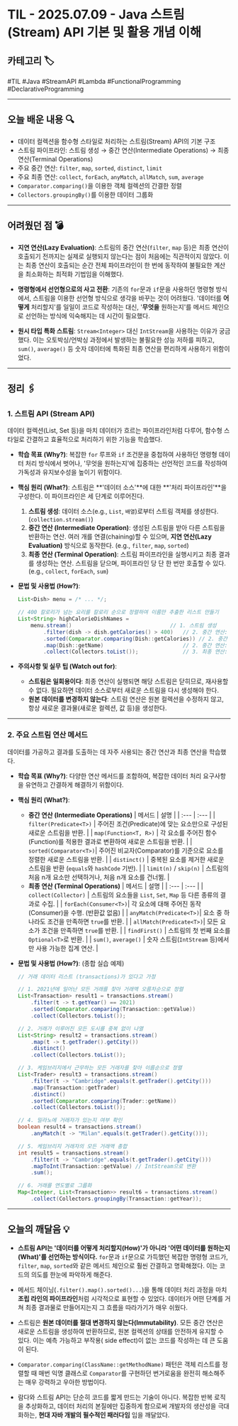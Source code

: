 # TIL - 2025.07.09 - Java 스트림(Stream) API 기본 및 활용 개념 이해

## 카테고리 🏷️

#TIL #Java #StreamAPI #Lambda #FunctionalProgramming #DeclarativeProgramming

---

## 오늘 배운 내용 🔍

- 데이터 컬렉션을 함수형 스타일로 처리하는 스트림(Stream) API의 기본 구조
- 스트림 파이프라인: 스트림 생성 → 중간 연산(Intermediate Operations) → 최종 연산(Terminal Operations)
- 주요 중간 연산: `filter`, `map`, `sorted`, `distinct`, `limit`
- 주요 최종 연산: `collect`, `forEach`, `anyMatch`, `allMatch`, `sum`, `average`
- `Comparator.comparing()`을 이용한 객체 컬렉션의 간결한 정렬
- `Collectors.groupingBy()`를 이용한 데이터 그룹화

---

## 어려웠던 점 💣

* **지연 연산(Lazy Evaluation)**: 스트림의 중간 연산(`filter`, `map` 등)은 최종 연산이 호출되기 전까지는 실제로 실행되지 않는다는 점이 처음에는 직관적이지 않았다. 이는 최종 연산이
  호출되는 순간 전체 파이프라인이 한 번에 동작하여 불필요한 계산을 최소화하는 최적화 기법임을 이해했다.

* **명령형에서 선언형으로의 사고 전환**: 기존의 `for`문과 `if`문을 사용하던 명령형 방식에서, 스트림을 이용한 선언형 방식으로 생각을 바꾸는 것이 어려웠다. '데이터를 **어떻게** 처리할지'를 일일이
  코드로 작성하는 대신, '**무엇을** 원하는지'를 메서드 체인으로 선언하는 방식에 익숙해지는 데 시간이 필요했다.

* **원시 타입 특화 스트림**: `Stream<Integer>` 대신 `IntStream`을 사용하는 이유가 궁금했다. 이는 오토박싱/언박싱 과정에서 발생하는 불필요한 성능 저하를 피하고, `sum()`,
  `average()` 등 숫자 데이터에 특화된 최종 연산을 편리하게 사용하기 위함이었다.

---

## 정리 🖇️

### 1. 스트림 API (Stream API)

데이터 컬렉션(List, Set 등)을 마치 데이터가 흐르는 파이프라인처럼 다루어, 함수형 스타일로 간결하고 효율적으로 처리하기 위한 기능을 학습했다.

* **학습 목표 (Why?)**:
  복잡한 `for` 루프와 `if` 조건문을 중첩하여 사용하던 명령형 데이터 처리 방식에서 벗어나, '무엇을 원하는지'에 집중하는 선언적인 코드를 작성하여 가독성과 유지보수성을 높이기 위함이다.

* **핵심 원리 (What?)**:
  스트림은 **'데이터 소스'**에 대한 **'처리 파이프라인'**을 구성한다. 이 파이프라인은 세 단계로 이루어진다.
    1. **스트림 생성**: 데이터 소스(e.g., `List`, `배열`)로부터 스트림 객체를 생성한다. (`collection.stream()`)
    2. **중간 연산 (Intermediate Operation)**: 생성된 스트림을 받아 다른 스트림을 반환하는 연산. 여러 개를 연결(chaining)할 수 있으며, **지연 연산(Lazy
       Evaluation)** 방식으로 동작한다. (e.g., `filter`, `map`, `sorted`)
    3. **최종 연산 (Terminal Operation)**: 스트림 파이프라인을 실행시키고 최종 결과를 생성하는 연산. 스트림을 닫으며, 파이프라인 당 단 한 번만 호출할 수 있다. (e.g.,
       `collect`, `forEach`, `sum`)

* **문법 및 사용법 (How?)**:
  ```java
  List<Dish> menu = /* ... */;

  // 400 칼로리가 넘는 요리를 칼로리 순으로 정렬하여 이름만 추출한 리스트 만들기
  List<String> highCalorieDishNames =
      menu.stream()                               // 1. 스트림 생성
          .filter(dish -> dish.getCalories() > 400)   // 2. 중간 연산: 필터링
          .sorted(Comparator.comparing(Dish::getCalories)) // 2. 중간 연산: 정렬
          .map(Dish::getName)                         // 2. 중간 연산: 이름으로 매핑
          .collect(Collectors.toList());              // 3. 최종 연산: 결과 수집
  ```

* **주의사항 및 실무 팁 (Watch out for)**:
    * **스트림은 일회용이다**: 최종 연산이 실행되면 해당 스트림은 닫히므로, 재사용할 수 없다. 필요하면 데이터 소스로부터 새로운 스트림을 다시 생성해야 한다.
    * **원본 데이터를 변경하지 않는다**: 스트림 연산은 원본 컬렉션을 수정하지 않고, 항상 새로운 결과물(새로운 컬렉션, 값 등)을 생성한다.

---

### 2. 주요 스트림 연산 메서드

데이터를 가공하고 결과를 도출하는 데 자주 사용되는 중간 연산과 최종 연산을 학습했다.

* **학습 목표 (Why?)**:
  다양한 연산 메서드를 조합하여, 복잡한 데이터 처리 요구사항을 유연하고 간결하게 해결하기 위함이다.

* **핵심 원리 (What?)**:
    * **중간 연산 (Intermediate Operations)**
      | 메서드 | 설명 |
      | :--- | :--- |
      | `filter(Predicate<T>)` | 주어진 조건(Predicate)에 맞는 요소만으로 구성된 새로운 스트림을 반환. |
      | `map(Function<T, R>)` | 각 요소를 주어진 함수(Function)를 적용한 결과로 변환하여 새로운 스트림을 반환. |
      | `sorted(Comparator<T>)`| 주어진 비교자(Comparator)를 기준으로 요소를 정렬한 새로운 스트림을 반환. |
      | `distinct()` | 중복된 요소를 제거한 새로운 스트림을 반환 (`equals`와 `hashCode` 기반). |
      | `limit(n)` / `skip(n)` | 스트림의 처음 n개 요소만 선택하거나, 처음 n개 요소를 건너뜀. |
    * **최종 연산 (Terminal Operations)**
      | 메서드 | 설명 |
      | :--- | :--- |
      | `collect(Collector)` | 스트림의 요소들을 `List`, `Set`, `Map` 등 다른 종류의 결과로 수집. |
      | `forEach(Consumer<T>)`| 각 요소에 대해 주어진 동작(Consumer)을 수행. (반환값 없음) |
      | `anyMatch(Predicate<T>)`| 요소 중 하나라도 조건을 만족하면 `true`를 반환. |
      | `allMatch(Predicate<T>)`| 모든 요소가 조건을 만족하면 `true`를 반환. |
      | `findFirst()` | 스트림의 첫 번째 요소를 `Optional<T>`로 반환. |
      | `sum()`, `average()` | 숫자 스트림(`IntStream` 등)에서만 사용 가능한 집계 연산. |

* **문법 및 사용법 (How?)**: (종합 실습 예제)
  ```java
  // 거래 데이터 리스트 (transactions)가 있다고 가정

  // 1. 2021년에 일어난 모든 거래를 찾아 거래액 오름차순으로 정렬
  List<Transaction> result1 = transactions.stream()
      .filter(t -> t.getYear() == 2021)
      .sorted(Comparator.comparing(Transaction::getValue))
      .collect(Collectors.toList());

  // 2. 거래가 이루어진 모든 도시를 중복 없이 나열
  List<String> result2 = transactions.stream()
      .map(t -> t.getTrader().getCity())
      .distinct()
      .collect(Collectors.toList());

  // 3. 케임브리지에서 근무하는 모든 거래자를 찾아 이름순으로 정렬
  List<Trader> result3 = transactions.stream()
      .filter(t -> "Cambridge".equals(t.getTrader().getCity()))
      .map(Transaction::getTrader)
      .distinct()
      .sorted(Comparator.comparing(Trader::getName))
      .collect(Collectors.toList());

  // 4. 밀라노에 거래자가 있는지 여부 확인
  boolean result4 = transactions.stream()
      .anyMatch(t -> "Milan".equals(t.getTrader().getCity()));

  // 5. 케임브리지 거래자의 모든 거래액 총합
  int result5 = transactions.stream()
      .filter(t -> "Cambridge".equals(t.getTrader().getCity()))
      .mapToInt(Transaction::getValue) // IntStream으로 변환
      .sum();

  // 6. 거래를 연도별로 그룹화
  Map<Integer, List<Transaction>> result6 = transactions.stream()
      .collect(Collectors.groupingBy(Transaction::getYear));
  ```

---

## 오늘의 깨달음 💡

* **스트림 API는 '데이터를 어떻게 처리할지(How)'가 아니라 '어떤 데이터를 원하는지(What)'를 선언하는 방식이다.** `for`문과 `if`문으로 가득했던 복잡한 명령형 코드가, `filter`,
  `map`, `sorted`와 같은 메서드 체인으로 훨씬 간결하고 명확해졌다. 이는 코드의 의도를 한눈에 파악하게 해준다.

* 메서드 체이닝(`.filter().map().sorted()...`)을 통해 데이터 처리 과정을 마치 **조립 라인의 파이프라인**처럼 시각적으로 표현할 수 있었다. 데이터가 어떤 단계를 거쳐 최종 결과물로
  만들어지는지 그 흐름을 따라가기가 매우 쉬웠다.

* 스트림은 **원본 데이터를 절대 변경하지 않는다(Immutability)**. 모든 중간 연산은 새로운 스트림을 생성하여 반환하므로, 원본 컬렉션의 상태를 안전하게 유지할 수 있다. 이는 예측 가능하고 부작용(
  side effect)이 없는 코드를 작성하는 데 큰 도움이 된다.

* `Comparator.comparing(ClassName::getMethodName)` 패턴은 객체 리스트를 정렬할 때 매번 익명 클래스로 `Comparator`를 구현하던 번거로움을 완전히 해소해주는 매우
  강력하고 우아한 방법이다.

* 람다와 스트림 API는 단순히 코드를 짧게 만드는 기술이 아니다. 복잡한 반복 로직을 추상화하고, 데이터 처리의 본질에만 집중하게 함으로써 개발자의 생산성을 극대화하는, **현대 자바 개발의 필수적인 패러다임**
  임을 깨달았다.